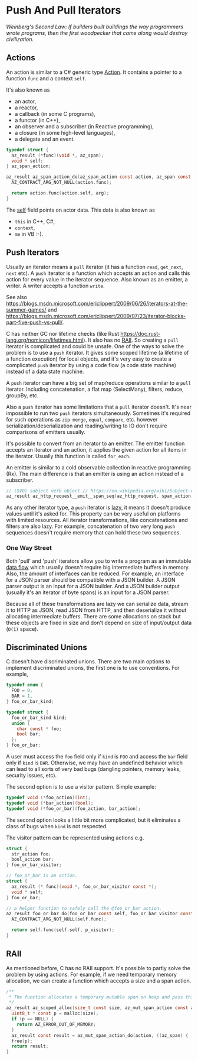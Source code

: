 # Push And Pull Iterators

_Weinberg's Second Law: If builders built buildings the way programmers wrote programs,
then the first woodpecker that came along would destroy civilization._

## Actions

An action is similar to a C# generic type [Action](https://docs.microsoft.com/en-us/dotnet/api/system.action-1?view=netframework-4.8). It contains a pointer to a function `func` and a context `self`.

It's also known as

- an actor,
- a reactor,
- a callback (in some C programs),
- a functor (in C++),
- an observer and a subscriber (in Reactive programming),
- a closure (in some high-level languages),
- a delegate and an event.

```c
typedef struct {
  az_result (*func)(void *, az_span);
  void * self;
} az_span_action;

az_result az_span_action_do(az_span_action const action, az_span const arg) {
  AZ_CONTRACT_ARG_NOT_NULL(action.func);

  return action.func(action.self, arg);
}
```

The [self](https://en.wikipedia.org/wiki/This_%28computer_programming%29) field points on actor data.
This data is also known as

- `this` in C++, C#,
- `context`,
- `me` in VB :-).

## Push Iterators

Usually an iterator means a `pull` iterator (it has a function `read`, `get_next`, `next` etc).
A `push` iterator is a function which accepts an action and calls this action for every value in the iterator sequence. Also known as an emitter, a writer. A writer accepts a function `write`.

See also https://blogs.msdn.microsoft.com/ericlippert/2009/06/26/iterators-at-the-summer-games/ and
https://blogs.msdn.microsoft.com/ericlippert/2009/07/23/iterator-blocks-part-five-push-vs-pull/.

C has neither GC nor lifetime checks (like Rust https://doc.rust-lang.org/nomicon/lifetimes.html). It also has no
[RAII](https://en.wikipedia.org/wiki/Resource_acquisition_is_initialization).
So creating a `pull` iterator is complicated and could be unsafe.
One of the ways to solve the problem is to use a `push` iterator.
It gives some scoped lifetime (a lifetime of a function execution) for local objects, and it's very easy to create
a complicated `push` iterator by using a code flow (a code state machine) instead of a data state machine.

A `push` iterator can have a big set of map/reduce operations similar to a `pull` iterator.
Including concatenation, a flat map (SelectMany), filters, reduce, groupBy, etc.

Also a `push` iterator has some limitations that a `pull` iterator doesn't. It's near impossible
to run two `push` iterators simultaneously. Sometimes it's required for such operations as
`zip merge`, `equal`, `compare`, etc. however serialization/deserialization and reading/writing
to IO don't require comparisons of emitters usually.

It's possible to convert from an iterator to an emitter. The emitter function accepts an iterator and an action, it applies the given action for all items in the iterator. Usually this function is called `for_each`.

An emitter is similar to a cold observable collection in reactive programming (Rx). The main difference is that an emitter is using an action instead of a subscriber.

```c
// (SVO) subject verb object // https://en.wikipedia.org/wiki/Subject–verb–object
az_result az_http_request__emit__span_seq(az_http_request, span_action);
```

As any other iterator type, a `push` iterator is [lazy](https://en.wikipedia.org/wiki/Lazy_evaluation), it means it doesn't produce values until it's asked for. This property can be very useful on platforms with limited resources. 
All iterator transformations, like concatenations and filters are also lazy. 
For example, concatenation of two very long `push` sequences doesn't require memory that can hold these two sequences.

### One Way Street

Both 'pull' and 'push' iterators allow you to write a program as an immutable
[data flow](https://en.wikipedia.org/wiki/Dataflow) which usually doesn't require big intermediate buffers in memory.
Also, the amount of interfaces can be reduced. For example, an interface for a JSON parser should be compatible
with a JSON builder. A JSON parser output is an input for a JSON builder. And a JSON builder output
(usually it's an iterator of byte spans) is an input for a JSON parser.

Because all of these transformations are lazy we can serialize data, stream it to HTTP as JSON, read JSON from HTTP,
and then deserialize it without allocating intermediate buffers.
There are some allocations on stack but these objects are fixed in size and don't depend on size of input/output data
(`O(1)` space).

## Discriminated Unions

C doesn't have discriminated unions. There are two main options to implement discriminated unions, the first one is to use conventions. For example,

```c
typedef enum {
  FOO = 0,
  BAR = 1,
} foo_or_bar_kind;

typedef struct {
  foo_or_bar_kind kind;
  union {
    char const * foo;
    bool bar;
  };
} foo_or_bar;
```

A user must access the `foo` field only if `kind` is `FOO` and access the `bar` field only if `kind` is `BAR`.
Otherwise, we may have an undefined behavior which can lead to all sorts of very bad bugs (dangling pointers,
memory leaks, security issues, etc).

The second option is to use a visitor pattern. Simple example:

```c
typedef void (*foo_action)(int);
typedef void (*bar_action)(bool);
typedef void (*foo_or_bar)(foo_action, bar_action);
```

The second option looks a little bit more complicated, but it eliminates a class of bugs when `kind` is not respected.

The visitor pattern can be represented using actions e.g.

```c
struct {
  str_action foo;
  bool_action bar;
} foo_or_bar_visitor;

// foo_or_bar is an action.
struct {
  az_result (* func)(void *, foo_or_bar_visitor const *);
  void * self;
} foo_or_bar;

// a helper function to safely call the @foo_or_bar action.
az_result foo_or_bar_do(foo_or_bar const self, foo_or_bar_visitor const * p_visitor) {
  AZ_CONTRACT_ARG_NOT_NULL(self.func);

  return self.func(self.self, p_visitor);
}
```

## RAII

As mentioned before, C has no RAII support. It's possible to partly solve the problem by using actions. For example, if we need temporary memory allocation, we can create a function which accepts a size and a span action.

```c
/**
 * The function allocates a temporary mutable span on heap and pass this span to the given action.
 */
az_result az_scoped_alloc(size_t const size, az_mut_span_action const action) {
  uint8_t * const p = malloc(size);
  if (p == NULL) {
    return AZ_ERROR_OUT_OF_MEMORY;
  }
  az_result const result = az_mut_span_action_do(action, ((az_span) { .begin = p, .size = size });
  free(p);
  return result;
}
```
